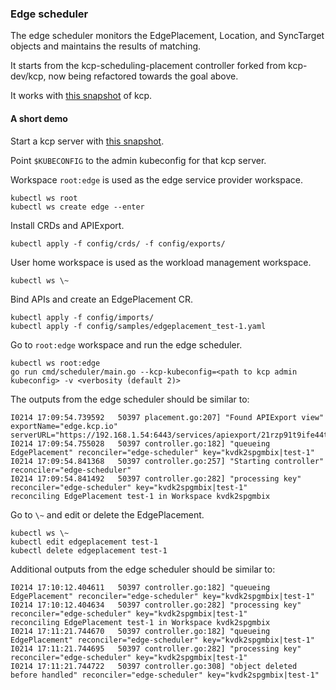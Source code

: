 ### Edge scheduler
The edge scheduler monitors the EdgePlacement, Location, and SyncTarget objects and maintains the results of matching.

It starts from the kcp-scheduling-placement controller forked from kcp-dev/kcp, now being refactored towards the goal above.

It works with [this snapshot](https://github.com/kcp-dev/kcp/tree/4506fdc064060b3fe82e1082533f9798b36ba7a5) of kcp.

#### A short demo
Start a kcp server with [this snapshot](https://github.com/kcp-dev/kcp/tree/4506fdc064060b3fe82e1082533f9798b36ba7a5).

Point `$KUBECONFIG` to the admin kubeconfig for that kcp server.

Workspace `root:edge` is used as the edge service provider workspace.
```console
kubectl ws root
kubectl ws create edge --enter
```

Install CRDs and APIExport.
```console
kubectl apply -f config/crds/ -f config/exports/
```

User home workspace is used as the workload management workspace.
```console
kubectl ws \~
```

Bind APIs and create an EdgePlacement CR.
```console
kubectl apply -f config/imports/
kubectl apply -f config/samples/edgeplacement_test-1.yaml
```

Go to `root:edge` workspace and run the edge scheduler.
```console
kubectl ws root:edge
go run cmd/scheduler/main.go --kcp-kubeconfig=<path to kcp admin kubeconfig> -v <verbosity (default 2)>
```

The outputs from the edge scheduler should be similar to:
```console
I0214 17:09:54.739592   50397 placement.go:207] "Found APIExport view" exportName="edge.kcp.io" serverURL="https://192.168.1.54:6443/services/apiexport/21rzp91t9ife44tq/edge.kcp.io"
I0214 17:09:54.755028   50397 controller.go:182] "queueing EdgePlacement" reconciler="edge-scheduler" key="kvdk2spgmbix|test-1"
I0214 17:09:54.841368   50397 controller.go:257] "Starting controller" reconciler="edge-scheduler"
I0214 17:09:54.841492   50397 controller.go:282] "processing key" reconciler="edge-scheduler" key="kvdk2spgmbix|test-1"
reconciling EdgePlacement test-1 in Workspace kvdk2spgmbix
```

Go to `\~` and edit or delete the EdgePlacement.
```
kubectl ws \~
kubectl edit edgeplacement test-1
kubectl delete edgeplacement test-1
```

Additional outputs from the edge scheduler should be similar to:
```console
I0214 17:10:12.404611   50397 controller.go:182] "queueing EdgePlacement" reconciler="edge-scheduler" key="kvdk2spgmbix|test-1"
I0214 17:10:12.404634   50397 controller.go:282] "processing key" reconciler="edge-scheduler" key="kvdk2spgmbix|test-1"
reconciling EdgePlacement test-1 in Workspace kvdk2spgmbix
I0214 17:11:21.744670   50397 controller.go:182] "queueing EdgePlacement" reconciler="edge-scheduler" key="kvdk2spgmbix|test-1"
I0214 17:11:21.744695   50397 controller.go:282] "processing key" reconciler="edge-scheduler" key="kvdk2spgmbix|test-1"
I0214 17:11:21.744722   50397 controller.go:308] "object deleted before handled" reconciler="edge-scheduler" key="kvdk2spgmbix|test-1"
```
